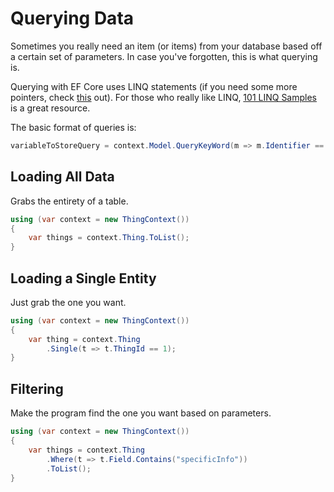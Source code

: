# Querying Data

Sometimes you really need an item (or items) from your database based off a certain set of parameters. In case you've forgotten, this is what querying is.

Querying with EF Core uses LINQ statements (if you need some more pointers, check [this](https://www.microsoft.com/net/tutorials/csharp/getting-started/linq) out). For those who really like LINQ, [101 LINQ Samples](https://code.msdn.microsoft.com/101-LINQ-Samples-3fb9811b) is a great resource.

The basic format of queries is:

```c#
variableToStoreQuery = context.Model.QueryKeyWord(m => m.Identifier == value)
```

## Loading All Data

Grabs the entirety of a table.

```c#
using (var context = new ThingContext())
{
    var things = context.Thing.ToList();
}
```

## Loading a Single Entity

Just grab the one you want.

```c#
using (var context = new ThingContext())
{
    var thing = context.Thing
        .Single(t => t.ThingId == 1);
}
```

## Filtering

Make the program find the one you want based on parameters.

```c#
using (var context = new ThingContext())
{
    var things = context.Thing
        .Where(t => t.Field.Contains("specificInfo"))
        .ToList();
}
```